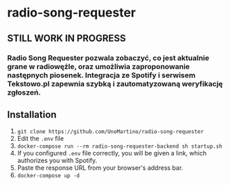 # radio-song-requester
## STILL WORK IN PROGRESS
### Radio Song Requester pozwala zobaczyć, co jest aktualnie grane w radiowęźle, oraz umożliwia zaproponowanie następnych piosenek. Integracja ze Spotify i serwisem Tekstowo.pl zapewnia szybką i zautomatyzowaną weryfikację zgłoszeń.

## Installation
1. `git clone https://github.com/UnoMartino/radio-song-requester`
2. Edit the `.env` file
3. `docker-compose run --rm radio-song-requester-backend sh startup.sh`
4. If you configured `.env` file correctly, you will be given a link, which authorizes you with Spotify.
5. Paste the response URL from your browser's address bar.
6. `docker-compose up -d`
